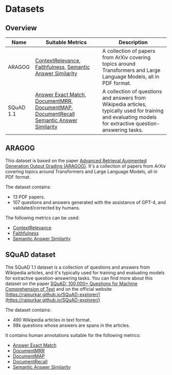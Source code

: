 # Datasets


## Overview 


Name                    | Suitable Metrics                                                                                                                                                                                                                                                                                                                                                                                              | Description                                                                             
------------------------|---------------------------------------------------------------------------------------------------------------------------------------------------------------------------------------------------------------------------------------------------------------------------------------------------------------------------------------------------------------------------------------------------------------|-----------------------------------------------------------------------------------------|
ARAGOG                  | [ContextRelevance](https://docs.haystack.deepset.ai/docs/contextrelevanceevaluator), [Faithfulness](https://docs.haystack.deepset.ai/docs/faithfulnessevaluator), [Semantic Answer Similarity](https://docs.haystack.deepset.ai/docs/sasevaluator)                                                                                                                                                            |A collection of papers from ArXiv covering topics around Transformers and Large Language Models, all in PDF format.
SQuAD 1.1               | [Answer Exact Match](https://docs.haystack.deepset.ai/docs/answerexactmatchevaluator), [DocumentMRR](https://docs.haystack.deepset.ai/docs/documentmrrevaluator), [DocumentMAP](https://docs.haystack.deepset.ai/docs/documentmapevaluator), [DocumentRecall](https://docs.haystack.deepset.ai/docs/documentrecallevaluator) [Semantic Answer Similarity](https://docs.haystack.deepset.ai/docs/sasevaluator) | A collection of questions and answers from Wikipedia articles, typically used for training and evaluating models for extractive question-answering tasks.


## ARAGOG

This dataset is based on the paper [Advanced Retrieval Augmented Generation Output Grading (ARAGOG)](https://arxiv.org/pdf/2404.01037). It's a 
collection of papers from ArXiv covering topics around Transformers and Large Language Models, all in PDF format. 

The dataset contains:
- 13 PDF papers.
- 107 questions and answers generated with the assistance of GPT-4, and validated/corrected by humans.

The following metrics can be used:
- [ContextRelevance](https://docs.haystack.deepset.ai/docs/contextrelevanceevaluator)
- [Faithfulness](https://docs.haystack.deepset.ai/docs/faithfulnessevaluator)
- [Semantic Answer Similarity](https://docs.haystack.deepset.ai/docs/sasevaluator)




## SQuAD dataset 

The SQuAD 1.1 dataset is a collection of questions and answers from Wikipedia articles, and it's typically used for 
training and evaluating models for extractive question-answering tasks. You can find more about this dataset on the 
paper [SQuAD: 100,000+ Questions for Machine Comprehension of Text](https://aclanthology.org/D16-1264/) and on the 
official website [https://rajpurkar.github.io/SQuAD-explorer/](https://rajpurkar.github.io/SQuAD-explorer/)

The dataset contains:
- 490 Wikipedia articles in text format.
- 98k questions whose answers are spans in the articles.

It contains human annotations suitable for the following metrics:
- [Answer Exact Match](https://docs.haystack.deepset.ai/docs/answerexactmatchevaluator)
- [DocumentMRR](https://docs.haystack.deepset.ai/docs/documentmrrevaluator)
- [DocumentMAP](https://docs.haystack.deepset.ai/docs/documentmapevaluator)
- [DocumentRecall](https://docs.haystack.deepset.ai/docs/documentrecallevaluator)
- [Semantic Answer Similarity](https://docs.haystack.deepset.ai/docs/sasevaluator)
